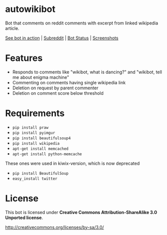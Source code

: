 autowikibot
===========

Bot that comments on reddit comments with excerpt from linked wikipedia article.

[See bot in action](http://www.reddit.com/u/autowikibot) |
[Subreddit](http://www.reddit.com/r/autowikibot/) |
[Bot Status](https://twitter.com/autowikibot) |
[Screenshots](https://github.com/nexarx/autowikibot-py/wiki/Screenshots)

Features
========

* Responds to comments like "wikibot, what is dancing?" and  "wikibot, tell me about enigma machine"
* Commenting on comments having single wikipedia link
* Deletion on request by parent commenter
* Deletion on comment score below threshold

Requirements
============

* `pip install praw`
* `pip install pyimgur`
* `pip install beautifulsoup4`
* `pip install wikipedia`
* `apt-get install memcached`
* `apt-get install python-memcache`

These ones were used in kiwix-version, which is now deprecated
* `pip install BeautifulSoup`
* `easy_install twitter`


License
=========

This bot is licensed under **Creative Commons Attribution-ShareAlike 3.0 Unported license**.

http://creativecommons.org/licenses/by-sa/3.0/

